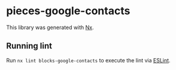 # pieces-google-contacts

This library was generated with [Nx](https://nx.dev).

## Running lint

Run `nx lint blocks-google-contacts` to execute the lint via [ESLint](https://eslint.org/).
